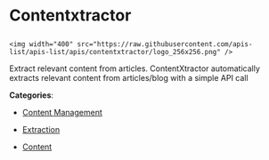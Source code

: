 # Contentxtractor<p align="center">
    <img width="400" src="https://raw.githubusercontent.com/apis-list/apis-list/apis/contentxtractor/logo_256x256.png" />
</p>

Extract relevant content from articles. ContentXtractor automatically extracts relevant content from articles/blog with a simple API call

**Categories**:

- [Content Management](https://github/apis-list/apis-list#content-management)

- [Extraction](https://github/apis-list/apis-list#extraction)

- [Content](https://github/apis-list/apis-list#content)





